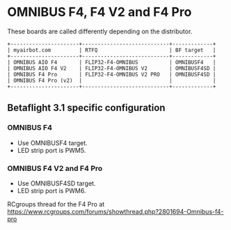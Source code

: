 # OMNIBUS F4, F4 V2 and F4 Pro

These boards are called differently depending on the distributor.
```
+----------------------+----------------------------+-------------+
| myairbot.com         | RTFQ                       | BF target   |
+----------------------+----------------------------+-------------+
| OMNIBUS AIO F4       | FLIP32-F4-OMNIBUS          | OMNIBUSF4   |
| OMNIBUS AIO F4 V2    | FLIP32-F4-OMNIBUS V2       | OMNIBUSF4SD |
| OMNIBUS F4 Pro       | FLIP32-F4-OMNIBUS V2 PRO   | OMNIBUSF4SD |
| OMNIBUS F4 Pro (v2)  |                            |             |
+----------------------+----------------------------+-------------+
```

## Betaflight 3.1 specific configuration
### OMNIBUS F4

- Use OMNIBUSF4 target.
- LED strip port is PWM5.

### OMNIBUS F4 V2 and F4 Pro

- Use OMNIBUSF4SD target.
- LED strip port is PWM6.

RCgroups thread for the F4 Pro at <https://www.rcgroups.com/forums/showthread.php?2801694-Omnibus-f4-pro>